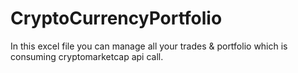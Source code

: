 # CryptoCurrencyPortfolio
In this excel file you can manage all your trades & portfolio which is consuming cryptomarketcap api call.
